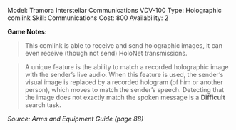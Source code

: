 Model: Tramora Interstellar Communications VDV-100
Type: Holographic comlink
Skill: Communications
Cost: 800
Availability: 2

**Game Notes:** 
> This comlink is able to receive and send holographic images, it can even receive (though not send) HoloNet transmissions. 

> A unique feature is the ability to match a recorded holographic image with the sender’s live audio. When this feature is used, the sender’s visual image is replaced by a recorded hologram (of him or another person), which moves to match the sender’s speech. Detecting that the image does not exactly match the spoken message is a **Difficult** search task.

*Source: Arms and Equipment Guide (page 88)*